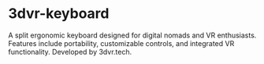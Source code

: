 # 3dvr-keyboard
A split ergonomic keyboard designed for digital nomads and VR enthusiasts. Features include portability, customizable controls, and integrated VR functionality. Developed by 3dvr.tech.
